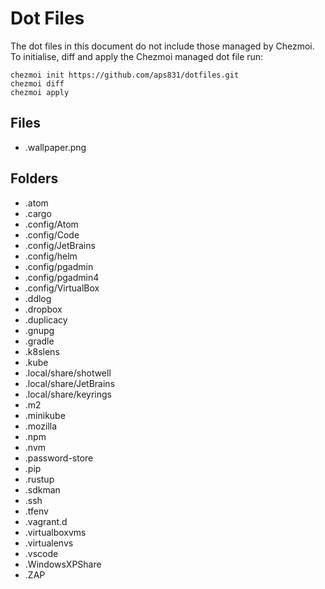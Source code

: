 # Dot Files

The dot files in this document do not include those managed by Chezmoi.  To initialise, diff and apply the Chezmoi managed dot file run:

```
chezmoi init https://github.com/aps831/dotfiles.git
chezmoi diff
chezmoi apply
```

## Files

* .wallpaper.png

## Folders

* .atom
* .cargo
* .config/Atom
* .config/Code
* .config/JetBrains
* .config/helm
* .config/pgadmin
* .config/pgadmin4
* .config/VirtualBox
* .ddlog
* .dropbox
* .duplicacy
* .gnupg
* .gradle
* .k8slens
* .kube
* .local/share/shotwell
* .local/share/JetBrains
* .local/share/keyrings
* .m2
* .minikube
* .mozilla
* .npm
* .nvm
* .password-store
* .pip
* .rustup
* .sdkman
* .ssh
* .tfenv
* .vagrant.d
* .virtualboxvms
* .virtualenvs
* .vscode
* .WindowsXPShare
* .ZAP
